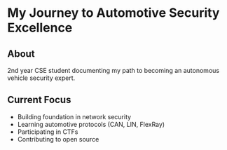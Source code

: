 # My Journey to Automotive Security Excellence

## About
2nd year CSE student documenting my path to becoming an autonomous vehicle security expert.

## Current Focus
- Building foundation in network security
- Learning automotive protocols (CAN, LIN, FlexRay)
- Participating in CTFs
- Contributing to open source
